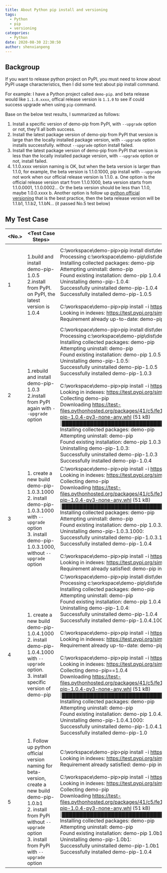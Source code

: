 ```yaml
---
title: About Python pip install and versioning
tags:
  - Python
  - pip
  - versioning
categories:
  - Python
date: 2020-08-30 22:30:50
author: shenxianpeng
---
```


## Backgroup

If you want to release python project on PyPI, you must need to know about PyPI usage characteristics, then I did some test about pip install command. 

For example: I have a Python project called `demo-pip`. and beta release would like `1.1.0.xxxx`, offical release version is `1.1.0` to see if could success upgrade when using `pip` command.

Base on the below test results, I summarized as follows:
 
1.	Install a specific version of demo-pip from PyPI, with `--upgrade` option or not, they'll all both success.
2.	Install the latest package version of demo-pip from PyPI that version is large than the locally installed package version, with `--upgrade` option installs successfully. without `--upgrade` option install failed.
3.	Install the latest package version of demo-pip from PyPI that version is less than the locally installed package version, with `--upgrade` option or not, install failed.
4.	1.1.0.xxxx version naming is OK, but when the beta version is larger than 1.1.0, for example, the beta version is 1.1.0.1000, pip install with `--upgrade` not work when our official release version is 1.1.0.
  a.	One option is the official release version start from 1.1.0.1000, beta version starts from 1.1.0.0001, 1.1.0.0002… Or the beta version should be less than 1.1.0, maybe 1.0.0.xxxx
  b.	Another option is follow up [python official versioning](https://www.python.org/dev/peps/pep-0440/) that is the best practice, then the beta release version will be 1.1.b1, 1.1.b2, 1.1.bN… (it passed No.5 test below)

 
## My Test Case

<!-- more -->

| \<No.\> 	| \<Test Case Steps\> 	| \<Test Output\> 	| \<Test Results\> 	|
|---|---|---|---|
| 1 	| 1.build and install demo-pip-1.0.5<br>2.install from PyPI. on PyPI, the latest version is 1.0.4 	| C:\workspace\demo-pip>pip install dist\demo-pip-1.0.5-py3-none-any.whl<br>Processing c:\workspace\demo-pip\dist\demo-pip-1.0.5-py3-none-any.whl<br>Installing collected packages: demo-pip<br>  Attempting uninstall: demo-pip<br>    Found existing installation: demo-pip 1.0.4<br>    Uninstalling demo-pip-1.0.4:<br>      Successfully uninstalled demo-pip-1.0.4<br>Successfully installed demo-pip-1.0.5<br> <br>C:\workspace\demo-pip>pip install -i https://test.pypi.org/simple/ --upgrade demo-pip<br>Looking in indexes: https://test.pypi.org/simple/<br>Requirement already up-to-date: demo-pip in c:\program files\python38\lib\site-packages (1.0.5) 	| install with `--upgrade` option failed when the installed version number is less than the current version number 	|
| 2 	| 1.rebuild and install demo-pip-1.0.3<br>2.install from PyPI again with `--upgrade` option 	| C:\workspace\demo-pip>pip install dist\demo-pip-1.0.3-py3-none-any.whl<br>Processing c:\workspace\demo-pip\dist\demo-pip-1.0.3-py3-none-any.whl<br>Installing collected packages: demo-pip<br>  Attempting uninstall: demo-pip<br>    Found existing installation: demo-pip 1.0.5<br>    Uninstalling demo-pip-1.0.5:<br>      Successfully uninstalled demo-pip-1.0.5<br>Successfully installed demo-pip-1.0.3<br> <br>C:\workspace\demo-pip>pip install -i https://test.pypi.org/simple/ --upgrade demo-pip<br>Looking in indexes: https://test.pypi.org/simple/<br>Collecting demo-pip<br>  Downloading https://test-files.pythonhosted.org/packages/41/c5/fe16fdc482927b2831c36f96d6e5a1c5b7a2a676ddc4c00c67a9ccf644e9/demo-pip-1.0.4-py3-none-any.whl (51 kB)<br>     \|████████████████████████████████\| 51 kB 362 kB/s<br>Installing collected packages: demo-pip<br>  Attempting uninstall: demo-pip<br>    Found existing installation: demo-pip 1.0.3<br>    Uninstalling demo-pip-1.0.3:<br>      Successfully uninstalled demo-pip-1.0.3<br>Successfully installed demo-pip-1.0.4 	| install with `--upgrade` option success from PyPI when install version number is larger than the current version number 	|
| 3 	| 1. create a new build demo-pip-1.0.3.1000<br>2. install demo-pip-1.0.3.1000 with `--upgrade` option<br>3. install demo-pip-1.0.3.1000, without `--upgrade` option 	| C:\workspace\demo-pip>pip install -i https://test.pypi.org/simple/ --upgrade demo-pip<br>Looking in indexes: https://test.pypi.org/simple/<br>Collecting demo-pip<br>  Downloading https://test-files.pythonhosted.org/packages/41/c5/fe16fdc482927b2831c36f96d6e5a1c5b7a2a676ddc4c00c67a9ccf644e9/demo-pip-1.0.4-py3-none-any.whl (51 kB)<br>     \|████████████████████████████████\| 51 kB 83 kB/s<br>Installing collected packages: demo-pip<br>  Attempting uninstall: demo-pip<br>    Found existing installation: demo-pip 1.0.3.1000<br>    Uninstalling demo-pip-1.0.3.1000:<br>      Successfully uninstalled demo-pip-1.0.3.1000<br>Successfully installed demo-pip-1.0.4<br> <br>C:\workspace\demo-pip>pip install -i https://test.pypi.org/simple/ demo-pip<br>Looking in indexes: https://test.pypi.org/simple/<br>Requirement already satisfied: demo-pip in c:\program files\python38\lib\site-packages (1.0.3.1000) 	| 1. install with `--upgrade` option success<br> 2. install without `--upgrade` option failed 	|
| 4 	| 1. create a new build demo-pip-1.0.4.1000<br>2. install demo-pip-1.0.4.1000 with `--upgrade` option.<br>3. install specific version of demo-pip 	| C:\workspace\demo-pip>pip install dist\demo-pip-1.0.4.1000-py3-none-any.whl<br>Processing c:\workspace\demo-pip\dist\demo-pip-1.0.4.1000-py3-none-any.whl<br>Installing collected packages: demo-pip<br>  Attempting uninstall: demo-pip<br>    Found existing installation: demo-pip 1.0.4<br>    Uninstalling demo-pip-1.0.4:<br>      Successfully uninstalled demo-pip-1.0.4<br>Successfully installed demo-pip-1.0.4.1000<br> <br>C:\workspace\demo-pip>pip install -i https://test.pypi.org/simple/ --upgrade demo-pip<br>Looking in indexes: https://test.pypi.org/simple/<br>Requirement already up-to-date: demo-pip in c:\program files\python38\lib\site-packages (1.0.4.1000)<br> <br>C:\workspace\demo-pip>pip install -i https://test.pypi.org/simple/  demo-pip==1.0.4<br>Looking in indexes: https://test.pypi.org/simple/<br>Collecting demo-pip==1.0.4<br>  Downloading https://test-files.pythonhosted.org/packages/41/c5/fe16fdc482927b2831c36f96d6e5a1c5b7a2a676ddc4c00c67a9ccf644e9/demo-pip-1.0.4-py3-none-any.whl (51 kB)<br>     \|████████████████████████████████\| 51 kB 362 kB/s<br>Installing collected packages: demo-pip<br>  Attempting uninstall: demo-pip<br>    Found existing installation: demo-pip 1.0.4.1000<br>    Uninstalling demo-pip-1.0.4.1000:<br>      Successfully uninstalled demo-pip-1.0.4.1000<br>Successfully installed demo-pip-1.0 	| Install failed when the install version number is less than the currently installed version number<br> <br>if install a specific version of demo-pip with `--upgrade` option or not. will both works. 	|
| 5 	| 1. Follow up python official version naming for beta-version, create a new build demo-pip-1.0.b1<br>2. install from PyPi without `--upgrade` option<br>3. install from PyPi with `--upgrade` option 	| C:\workspace\demo-pip>pip install -i https://test.pypi.org/simple/ demo-pip<br>Looking in indexes: https://test.pypi.org/simple/<br>Requirement already satisfied: demo-pip in c:\program files\python38\lib\site-packages (1.0b1)<br> <br>C:\workspace\demo-pip>pip install -i https://test.pypi.org/simple/ --upgrade demo-pip<br>Looking in indexes: https://test.pypi.org/simple/<br>Collecting demo-pip<br>  Downloading https://test-files.pythonhosted.org/packages/41/c5/fe16fdc482927b2831c36f96d6e5a1c5b7a2a676ddc4c00c67a9ccf644e9/demo-pip-1.0.4-py3-none-any.whl (51 kB)<br>     \|████████████████████████████████\| 51 kB 362 kB/s<br>Installing collected packages: demo-pip<br>  Attempting uninstall: demo-pip<br>    Found existing installation: demo-pip 1.0b1<br>    Uninstalling demo-pip-1.0b1:<br>      Successfully uninstalled demo-pip-1.0b1<br>Successfully installed demo-pip-1.0.4 	| install successful with `--upgrade` option<br>so it means 1.0.b1 version number is less than 1.0.4 version 	|
